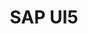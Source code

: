 ---
layout: archive
permalink: /ui5/
title: "SAP UI5"
author_profile: true
header: 
    image: "images/water-front.jpg"
---